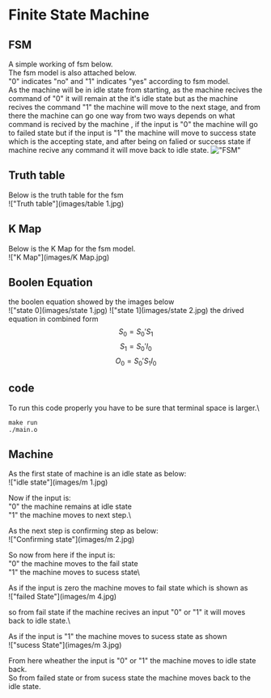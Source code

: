 # Finite State Machine
## FSM
A simple working of fsm below.\
The fsm model is also attached below.\
"0" indicates "no" and "1" indicates "yes" according to fsm model.\
As the machine will be in idle state from starting, as the machine recives the command of "0" it will remain at the it's idle state but as the machine recives the command "1" the machine will move to the next stage, and from there the machine can go one way from two ways depends on what command is recived by the machine , if the input is "0" the machine will go to failed state but if the input is "1" the machine will move to success state which is the accepting state, and after being on falied or success state if machine recive any command it will move back to idle state.
!["FSM"](images/fsm.jpg)
## Truth table
Below is the truth table for the fsm\
!["Truth table"](images/table 1.jpg)
## K Map
Below is the K Map for the fsm model.\
!["K Map"](images/K Map.jpg)
## Boolen Equation
the boolen equation showed by the images below\
!["state 0](images/state 1.jpg)
!["state 1](images/state 2.jpg)
the drived equation in combined form\
$$S_0 = S_0'S_1$$
$$S_1 = S_0'I_0$$
$$O_0 = S_0'S_1I_0$$
## code 
To run this code properly you have to be sure that terminal space is larger.\
```
make run
./main.o
```
## Machine 
As the first state of machine is an idle state as below:\
!["idle state"](images/m 1.jpg)

Now if the input is:\
"0" the machine remains at idle state\
"1" the machine moves to next step.\

As the next step is confirming step as below:\
!["Confirming state"](images/m 2.jpg)

So now from here if the input is:\
"0" the machine moves to the fail state\
"1" the machine moves to sucess state\

As if the input is zero the machine moves to fail state which is shown as\
!["failed State"](images/m 4.jpg)

so from fail state if the machine recives an input "0" or "1" it will moves back to idle state.\

As if the input is "1" the machine moves to sucess state as shown\
!["sucess State"](images/m 3.jpg)

From here wheather the input is "0" or "1" the machine moves to idle state back.\
So from failed state or from sucess state the machine moves back to the idle state.
